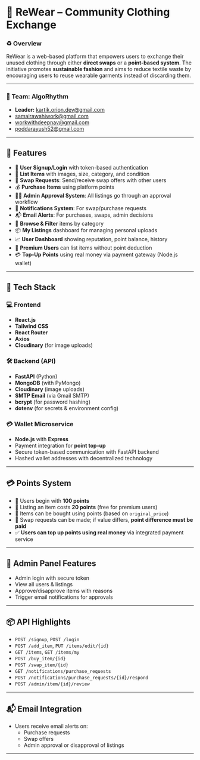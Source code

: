 # 🧥 ReWear – Community Clothing Exchange

### ♻️ Overview
ReWear is a web-based platform that empowers users to exchange their unused clothing through either **direct swaps** or a **point-based system**. The initiative promotes **sustainable fashion** and aims to reduce textile waste by encouraging users to reuse wearable garments instead of discarding them.

---

### 👥 Team: AlgoRhythm

- **Leader:** kartik.orion.dev@gmail.com  
- samairawahiwork@gmail.com  
- workwithdeepnav@gmail.com  
- poddarayush52@gmail.com

---

## 🚀 Features

- 🧾 **User Signup/Login** with token-based authentication
- 🧥 **List Items** with images, size, category, and condition
- 🔁 **Swap Requests**: Send/receive swap offers with other users
- 💰 **Purchase Items** using platform points
- 🧑‍⚖️ **Admin Approval System**: All listings go through an approval workflow
- 🔔 **Notifications System**: For swap/purchase requests
- 📬 **Email Alerts**: For purchases, swaps, admin decisions
- 🔎 **Browse & Filter** items by category
- 📦 **My Listings** dashboard for managing personal uploads
- 📈 **User Dashboard** showing reputation, point balance, history
- 🪪 **Premium Users** can list items without point deduction
- 💳 **Top-Up Points** using real money via payment gateway (Node.js wallet)

---

## 🧠 Tech Stack

### 💻 Frontend
- **React.js**
- **Tailwind CSS**
- **React Router**
- **Axios**
- **Cloudinary** (for image uploads)

### 🛠️ Backend (API)
- **FastAPI** (Python)
- **MongoDB** (with PyMongo)
- **Cloudinary** (image uploads)
- **SMTP Email** (via Gmail SMTP)
- **bcrypt** (for password hashing)
- **dotenv** (for secrets & environment config)

### 💳 Wallet Microservice
- **Node.js** with **Express**
- Payment integration for **point top-up**
- Secure token-based communication with FastAPI backend
- Hashed wallet addresses with decentralized technology

---

## 💳 Points System

- 🔰 Users begin with **100 points**
- 🧾 Listing an item costs **20 points** (free for premium users)
- 🛒 Items can be bought using points (based on `original_price`)
- 🔁 Swap requests can be made; if value differs, **point difference must be paid**
- ✅ **Users can top up points using real money** via integrated payment service

---

## 🔐 Admin Panel Features

- Admin login with secure token
- View all users & listings
- Approve/disapprove items with reasons
- Trigger email notifications for approvals

---

## 📦 API Highlights

- `POST /signup`, `POST /login`
- `POST /add_item`, `PUT /items/edit/{id}`
- `GET /items`, `GET /items/my`
- `POST /buy_item/{id}`
- `POST /swap_item/{id}`
- `GET /notifications/purchase_requests`
- `POST /notifications/purchase_requests/{id}/respond`
- `POST /admin/item/{id}/review`

---

## 📬 Email Integration

- Users receive email alerts on:
  - Purchase requests
  - Swap offers
  - Admin approval or disapproval of listings

---


